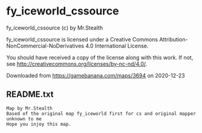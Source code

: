 # fy_iceworld_cssource

fy_iceworld_cssource (c) by Mr.Stealth

fy_iceworld_cssource is licensed under a
Creative Commons Attribution-NonCommercial-NoDerivatives 4.0 International License.

You should have received a copy of the license along with this
work. If not, see <http://creativecommons.org/licenses/by-nc-nd/4.0/>.

Downloaded from https://gamebanana.com/maps/3694 on 2020-12-23

## README.txt
```
Map by Mr.Stealth
Based of the original map fy_iceworld first for cs and original mapper unknown to me
Hope you injoy this map.
```
